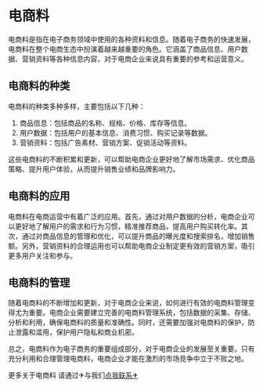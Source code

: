 # 电商料

电商料是指在电子商务领域中使用的各种资料和信息。随着电子商务的快速发展，电商料在整个电商生态中扮演着越来越重要的角色。它涵盖了商品信息、用户数据、营销资料等各种信息内容，对于电商企业来说具有重要的参考和运营意义。

## 电商料的种类

电商料的种类多种多样，主要包括以下几种：

1. 商品信息：包括商品的名称、规格、价格、库存等信息。
2. 用户数据：包括用户的基本信息、消费习惯、购买记录等数据。
3. 营销资料：包括广告素材、营销方案、促销活动等资料。

这些电商料的不断积累和更新，可以帮助电商企业更好地了解市场需求、优化商品策略、提升用户体验，从而提升销售业绩和品牌影响力。

## 电商料的应用

电商料在电商运营中有着广泛的应用。首先，通过对用户数据的分析，电商企业可以更好地了解用户的需求和行为习惯，精准推荐商品，提高用户购买转化率。其次，通过对商品信息的管理和优化，可以提升商品的曝光度和搜索排名，增加销售额。另外，营销资料的合理运用也可以帮助电商企业制定更有效的营销方案，吸引更多用户关注和参与。

## 电商料的管理

随着电商料的不断增加和更新，对于电商企业来说，如何进行有效的电商料管理变得尤为重要。电商企业需要建立完善的电商料管理系统，包括数据的采集、存储、分析和利用，确保电商料的质量和准确性。同时，还需要加强对电商料的保护，防止泄露和滥用，保护用户隐私和商业机密。

总之，电商料作为电子商务的重要组成部分，对于电商企业的发展至关重要。只有充分利用和合理管理电商料，电商企业才能在激烈的市场竞争中立于不败之地。

更多关于电商料 请通过✈与我们[点我联系✈](https://gm.k02.cc)